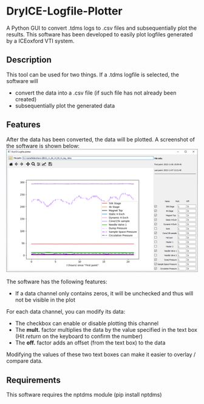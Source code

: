 # DryICE-Logfile-Plotter
A Python GUI to convert .tdms logs to .csv files and subsequentially plot the results.
This software has been developed to easily plot logfiles generated by a ICEoxford VTI system.

## Description
This tool can be used for two things. If a .tdms logfile is selected, the software will
* convert the data into a .csv file (if such file has not already been created)
* subsequentially plot the generated data

## Features
After the data has been converted, the data will be plotted. A screenshot of the software is shown below:
![](icons/DryICEplot_screenshot.png)

The software has the following features:
* If a data channel only contains zeros, it will be unchecked and thus will not be visible in the plot

For each data channel, you can modify its data:
* The checkbox can enable or disable plotting this channel
* The **mult.** factor multiplies the data by the value specified in the text box (Hit _return_ on the keyboard to confirm the number)
* The **off.** factor adds an offset (from the text box) to the data

Modifying the values of these two text boxes can make it easier to overlay / compare data.

## Requirements
This software requires the nptdms module (pip install nptdms)
